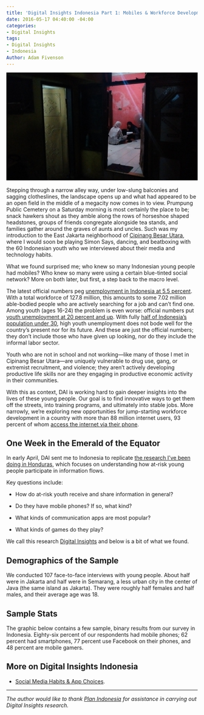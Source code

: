 ```yaml
---
title: 'Digital Insights Indonesia Part 1: Mobiles & Workforce Development'
date: 2016-05-17 04:40:00 -04:00
categories:
- Digital Insights
tags:
- Digital Insights
- Indonesia
Author: Adam Fivenson
---
```


![IndonesiaCI.jpg](/uploads/IndonesiaCI.jpg)

Stepping through a narrow alley way, under low-slung balconies and sagging clotheslines, the landscape opens up and what had appeared to be an open field in the middle of a megacity now comes in to view. Prumpung Public Cemetery on a Saturday morning is most certainly the place to be; snack hawkers shout as they amble along the rows of horseshoe shaped headstones, groups of friends congregate alongside tea stands, and families gather around the graves of aunts and uncles. Such was my introduction to the East Jakarta neighborhood of [Cipinang Besar Utara](https://goo.gl/maps/goZzRo6ZXWq), where I would soon be playing Simon Says, dancing, and beatboxing with the 60 Indonesian youth who we interviewed about their media and technology habits.

<!--more-->

What we found surprised me; who knew so many Indonesian young people had mobiles? Who knew so many were using a certain blue-tinted social network? More on both later, but first, a step back to the macro level.

The latest official numbers peg [unemployment in Indonesia at 5.5 percent](http://jakartaglobe.beritasatu.com/business/indonesias-unemployment-rate-drops-many-leave-workforce/). With a total workforce of 127.8 million, this amounts to some 7.02 million able-bodied people who are actively searching for a job and can’t find one. Among youth (ages 16-24) the problem is even worse: official numbers put [youth unemployment at 20 percent and up](http://data.worldbank.org/indicator/SL.UEM.1524.MA.ZS). With fully [half of Indonesia’s population under 30](http://theconversation.com/jobless-youth-raise-risk-of-indonesias-demographic-bonus-turning-into-disaster-50402), high youth unemployment does not bode well for the country’s present nor for its future. And these are just the official numbers; they don’t include those who have given up looking, nor do they include the informal labor sector.

Youth who are not in school and not working—like many of those I met in Cipinang Besar Utara—are uniquely vulnerable to drug use, gang, or extremist recruitment, and violence; they aren’t actively developing productive life skills nor are they engaging in productive economic activity in their communities.

With this as context, DAI is working hard to gain deeper insights into the lives of these young people. Our goal is to find innovative ways to get them off the streets, into training programs, and ultimately into stable jobs. More narrowly, we’re exploring new opportunities for jump-starting workforce development in a country with more than 88 million internet users, 93 percent of whom [access the internet via their phone](https://www.digitalnewsasia.com/more-90-users-indonesia-access-net-their-smartphone-gfk).

<!--more-->

## One Week in the Emerald of the Equator

In early April, DAI sent me to Indonesia to replicate [the research I’ve been doing in Honduras](dai-global-digital.com/honduras-digital-insights.html), which focuses on understanding how at-risk young people participate in information flows.

Key questions include:

* How do at-risk youth receive and share information in general?

* Do they have mobile phones? If so, what kind?

* What kinds of communication apps are most popular?

* What kinds of games do they play?

We call this research [Digital Insights](http://dai-global-digital.com/tags/?tag=digital-insights) and below is a bit of what we found.

## Demographics of the Sample

We conducted 107 face-to-face interviews with young people. About half were in Jakarta and half were in Semarang, a less urban city in the center of Java (the same island as Jakarta). They were roughly half females and half males, and their average age was 18.

## Sample Stats

The graphic below contains a few sample, binary results from our survey in Indonesia. Eighty-six percent of our respondents had mobile phones; 62 percent had smartphones, 77 percent use Facebook on their phones, and 48 percent are mobile gamers.

<script id="infogram_0_EsjSOIlrstG2hxRh" title="Indonesia CI: The Basics" src="//e.infogr.am/js/embed.js?9rp" type="text/javascript"></script>

## More on Digital Insights Indonesia

* [Social Media Habits & App Choices](http://dai-global-digital.com/where-whatsapp-is-just-another-bbm-clone-digital-insights-indonesia.html).

***

*The author would like to thank [Plan Indonesia](https://plan-international.org/indonesia) for assistance in carrying out Digital Insights research.*
